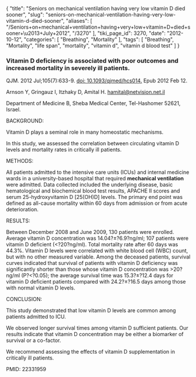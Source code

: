 {
    "title": "Seniors on mechanical ventilation having very low vitamin D died sooner",
    "slug": "seniors-on-mechanical-ventilation-having-very-low-vitamin-d-died-sooner",
    "aliases": [
        "/Seniors+on+mechanical+ventilation+having+very+low+vitamin+D+died+sooner+\u2013+July+2012",
        "/3270"
    ],
    "tiki_page_id": 3270,
    "date": "2012-10-12",
    "categories": [
        "Breathing",
        "Mortality"
    ],
    "tags": [
        "Breathing",
        "Mortality",
        "life span",
        "mortality",
        "vitamin d",
        "vitamin d blood test"
    ]
}


### Vitamin D deficiency is associated with poor outcomes and increased mortality in severely ill patients.

QJM. 2012 Jul;105(7):633-9. [doi: 10.1093/qjmed/hcs014.](https://doi.org/10.1093/qjmed/hcs014.) Epub 2012 Feb 12.

Arnson Y, Gringauz I, Itzhaky D, Amital H.  hamital@netvision.net.il

Department of Medicine B, Sheba Medical Center, Tel-Hashomer 52621, Israel.

BACKGROUND:

Vitamin D plays a seminal role in many homeostatic mechanisms. 

In this study, we assessed the correlation between circulating vitamin D levels and mortality rates in critically ill patients.

METHODS:

All patients admitted to the intensive care units (ICUs) and internal medicine wards in a university-based hospital that required  **mechanical ventilation**  were admitted. Data collected included the underlying disease, basic hematological and biochemical blood test results, APACHE II scores and serum 25-hydroxyvitamin D <span>[25(OH)D]</span> levels. The primary end point was defined as all-cause mortality within 60 days from admission or from acute deterioration.

RESULTS:

Between December 2008 and June 2009, 130 patients were enrolled. Average vitamin D concentration was 14.04?±?6.9?ng/ml; 107 patients were vitamin D deficient (<?20?ng/ml). Total mortality rate after 60 days was 44.3%. Vitamin D levels were correlated with white blood cell (WBC) count, but with no other measured variable. Among the deceased patients, survival curves indicated that survival of patients with vitamin D deficiency was significantly shorter than those whose vitamin D concentration was >20?ng/ml (P?<?0.05); the average survival time was 15.3?±?12.4 days for vitamin D deficient patients compared with 24.2?±?16.5 days among those with normal vitamin D levels.

CONCLUSION:

This study demonstrated that low vitamin D levels are common among patients admitted to ICU. 

We observed longer survival times among vitamin D sufficient patients. Our results indicate that vitamin D concentration may be either a biomarker of survival or a co-factor. 

We recommend assessing the effects of vitamin D supplementation in critically ill patients.

PMID: 22331959